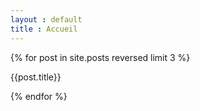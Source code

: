 ```yaml
---
layout : default
title : Accueil
---
```


{% for post in site.posts reversed limit 3 %}

{{post.title}}

{% endfor %}
		
